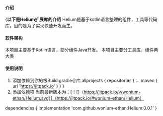 
#### 介绍
{**以下是Helium扩展库的介绍**
Helium是基于kotlin语言整理的组件，工具等代码库。目的是为了实现快速开发而生。


#### 软件架构
本项目主要基于Kotlin语言，部分组件Java开发。
本项目主要分工具库，组件两大类




#### 使用说明

1.  添加依赖到你的根Build.gradle仓库
	allprojects {
		repositories {
			...
			maven { url 'https://jitpack.io' }
		}
	}
2.  添加依赖项 当前最新版本为：[！[]（https://jitpack.io/v/wonium-ethan/Helium.svg）]（https://jitpack.io/#wonium-ethan/Helium）

dependencies {
	        implementation 'com.github.wonium-ethan:Helium:0.0.1'
	}




